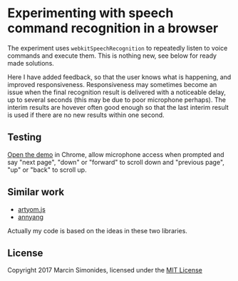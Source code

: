 # Experimenting with speech command recognition in a browser

The experiment uses `webkitSpeechRecognition` to repeatedly listen to voice
commands and execute them. This is nothing new, see below for ready made solutions.

Here I have added feedback, so that the user knows what is happening, and improved
responsiveness. Responsiveness may sometimes become an issue when the final recognition
result is delivered with a noticeable delay, up to several seconds (this may be due to
poor microphone perhaps). The interim results are hovever often good enough so that the
last interim result is used if there are no new results within one second.

## Testing

[Open the demo](https://msimonides.github.io/na-glos/) in Chrome, allow microphone
access when prompted and say "next page", "down" or "forward" to scroll down and
"previous page", "up" or "back" to scroll up.

## Similar work

- [artyom.js](https://sdkcarlos.github.io/sites/artyom.html)
- [annyang](https://www.talater.com/annyang/)

Actually my code is based on the ideas in these two libraries.

## License

Copyright 2017 Marcin Simonides, licensed under the [MIT License](LICENSE)
